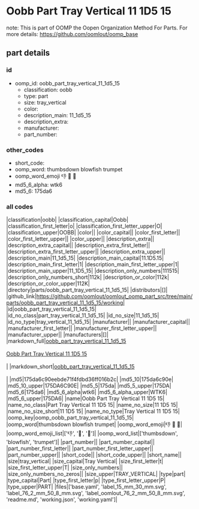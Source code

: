 # Oobb Part Tray Vertical 11 1D5 15  

note: This is part of OOMP the Oopen Organization Method For Parts. For more details: https://github.com/oomlout/oomp_base

##  part details





### id
* oomp_id: oobb_part_tray_vertical_11_1d5_15
  * classification: oobb
  * type: part
  * size: tray_vertical
  * color: 
  * description_main: 11_1d5_15
  * description_extra: 
  * manufacturer: 
  * part_number: 

### other_codes
* short_code: 
* oomp_word: thumbsdown blowfish trumpet
* oomp_word_emoji :thumbsdown: :blowfish: :trumpet:
* md5_6_alpha: wtk6
* md5_6: 175da6

### all codes 
|classification|oobb|
|classification_capital|Oobb|
|classification_first_letter|o|
|classification_first_letter_upper|O|
|classification_upper|OOBB|
|color||
|color_capital||
|color_first_letter||
|color_first_letter_upper||
|color_upper||
|description_extra||
|description_extra_capital||
|description_extra_first_letter||
|description_extra_first_letter_upper||
|description_extra_upper||
|description_main|11_1d5_15|
|description_main_capital|11.1D5.15|
|description_main_first_letter|1|
|description_main_first_letter_upper|1|
|description_main_upper|11_1D5_15|
|description_only_numbers|111515|
|description_only_numbers_short|112k|
|description_or_color|112k|
|description_or_color_upper|112K|
|directory|parts/oobb_part_tray_vertical_11_1d5_15|
|distributors|[]|
|github_link|https://github.com/oomlout/oomlout_oomp_part_src/tree/main/parts/oobb_part_tray_vertical_11_1d5_15/working|
|id|oobb_part_tray_vertical_11_1d5_15|
|id_no_class|part_tray_vertical_11_1d5_15|
|id_no_size|11_1d5_15|
|id_no_type|tray_vertical_11_1d5_15|
|manufacturer||
|manufacturer_capital||
|manufacturer_first_letter||
|manufacturer_first_letter_upper||
|manufacturer_upper||
|manufacturers|[]|
|markdown_full|[oobb_part_tray_vertical_11_1d5_15](https://github.com/oomlout/oomlout_oomp_part_src/tree/main/parts/oobb_part_tray_vertical_11_1d5_15/working)<br>[](https://github.com/oomlout/oomlout_oomp_part_src/tree/main/parts/oobb_part_tray_vertical_11_1d5_15/working)<br>[Oobb Part Tray Vertical 11 1D5 15](https://github.com/oomlout/oomlout_oomp_part_src/tree/main/parts/oobb_part_tray_vertical_11_1d5_15/working)<br><br>|
|markdown_short|[oobb_part_tray_vertical_11_1d5_15](https://github.com/oomlout/oomlout_oomp_part_src/tree/main/parts/oobb_part_tray_vertical_11_1d5_15/working)<br><br>|
|md5|175da6c90eebde71f4fdbd36ff016b2c|
|md5_10|175da6c90e|
|md5_10_upper|175DA6C90E|
|md5_5|175da|
|md5_5_upper|175DA|
|md5_6|175da6|
|md5_6_alpha|wtk6|
|md5_6_alpha_upper|WTK6|
|md5_6_upper|175DA6|
|name|Oobb Part Tray Vertical 11 1D5 15|
|name_no_class|Part Tray Vertical 11 1D5 15|
|name_no_size|11 1D5 15|
|name_no_size_short|11 1D5 15|
|name_no_type|Tray Vertical 11 1D5 15|
|oomp_key|oomp_oobb_part_tray_vertical_11_1d5_15|
|oomp_word|thumbsdown blowfish trumpet|
|oomp_word_emoji|:thumbsdown: :blowfish: :trumpet:|
|oomp_word_emoji_list|[':thumbsdown:', ':blowfish:', ':trumpet:']|
|oomp_word_list|['thumbsdown', 'blowfish', 'trumpet']|
|part_number||
|part_number_capital||
|part_number_first_letter||
|part_number_first_letter_upper||
|part_number_upper||
|short_code||
|short_code_upper||
|short_name||
|size|tray_vertical|
|size_capital|Tray Vertical|
|size_first_letter|t|
|size_first_letter_upper|T|
|size_only_numbers||
|size_only_numbers_no_zeros||
|size_upper|TRAY_VERTICAL|
|type|part|
|type_capital|Part|
|type_first_letter|p|
|type_first_letter_upper|P|
|type_upper|PART|
|files|['base.yaml', 'label_15_mm_30_mm.svg', 'label_76_2_mm_50_8_mm.svg', 'label_oomlout_76_2_mm_50_8_mm.svg', 'readme.md', 'working.json', 'working.yaml']|
